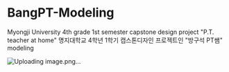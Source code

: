 # BangPT-Modeling
Myongji University 4th grade 1st semester capstone design project "P.T. teacher at home" 명지대학교 4학년 1학기 캡스톤디자인 프로젝트인 "방구석 PT쌤" modeling


![Uploading image.png…]()
